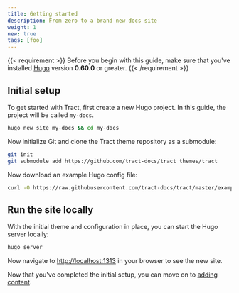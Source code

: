 ```yaml
---
title: Getting started
description: From zero to a brand new docs site
weight: 1
new: true
tags: [foo]
---
```


{{< requirement >}}
Before you begin with this guide, make sure that you've installed [Hugo](https://gohugo.io) version **0.60.0** or greater.
{{< /requirement >}}

## Initial setup

To get started with Tract, first create a new Hugo project. In this guide, the project will be called `my-docs`.

```bash
hugo new site my-docs && cd my-docs
```

Now initialize Git and clone the Tract theme repository as a submodule:

```bash
git init
git submodule add https://github.com/tract-docs/tract themes/tract
```

Now download an example Hugo config file:

```bash
curl -O https://raw.githubusercontent.com/tract-docs/tract/master/exampleSite/config.toml
```

## Run the site locally

With the initial theme and configuration in place, you can start the Hugo server locally:

```bash
hugo server
```

Now navigate to [http://localhost:1313](http://localhost:1313) in your browser to see the new site.

Now that you've completed the initial setup, you can move on to [adding content](add-content).
